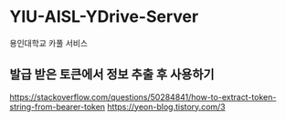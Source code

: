 # YIU-AISL-YDrive-Server
용인대학교 카풀 서비스

## 발급 받은 토큰에서 정보 추출 후 사용하기
<https://stackoverflow.com/questions/50284841/how-to-extract-token-string-from-bearer-token>
<https://yeon-blog.tistory.com/3>
